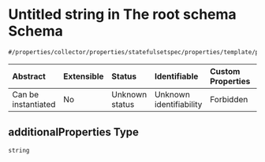 # Untitled string in The root schema Schema

```txt
#/properties/collector/properties/statefulsetspec/properties/template/properties/spec/properties/nodeselector#/properties/collector/properties/statefulsetSpec/properties/template/properties/spec/properties/nodeSelector/additionalProperties
```



| Abstract            | Extensible | Status         | Identifiable            | Custom Properties | Additional Properties | Access Restrictions | Defined In                                                        |
| :------------------ | :--------- | :------------- | :---------------------- | :---------------- | :-------------------- | :------------------ | :---------------------------------------------------------------- |
| Can be instantiated | No         | Unknown status | Unknown identifiability | Forbidden         | Allowed               | none                | [values.schema.json\*](values.schema.json "open original schema") |

## additionalProperties Type

`string`
